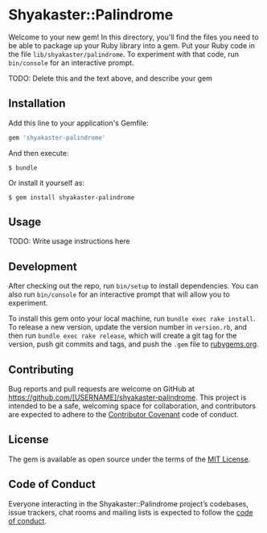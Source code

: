 # Shyakaster::Palindrome

Welcome to your new gem! In this directory, you'll find the files you need to be able to package up your Ruby library into a gem. Put your Ruby code in the file `lib/shyakaster/palindrome`. To experiment with that code, run `bin/console` for an interactive prompt.

TODO: Delete this and the text above, and describe your gem

## Installation

Add this line to your application's Gemfile:

```ruby
gem 'shyakaster-palindrome'
```

And then execute:

    $ bundle

Or install it yourself as:

    $ gem install shyakaster-palindrome

## Usage

TODO: Write usage instructions here

## Development

After checking out the repo, run `bin/setup` to install dependencies. You can also run `bin/console` for an interactive prompt that will allow you to experiment.

To install this gem onto your local machine, run `bundle exec rake install`. To release a new version, update the version number in `version.rb`, and then run `bundle exec rake release`, which will create a git tag for the version, push git commits and tags, and push the `.gem` file to [rubygems.org](https://rubygems.org).

## Contributing

Bug reports and pull requests are welcome on GitHub at https://github.com/[USERNAME]/shyakaster-palindrome. This project is intended to be a safe, welcoming space for collaboration, and contributors are expected to adhere to the [Contributor Covenant](http://contributor-covenant.org) code of conduct.

## License

The gem is available as open source under the terms of the [MIT License](https://opensource.org/licenses/MIT).

## Code of Conduct

Everyone interacting in the Shyakaster::Palindrome project’s codebases, issue trackers, chat rooms and mailing lists is expected to follow the [code of conduct](https://github.com/[USERNAME]/shyakaster-palindrome/blob/master/CODE_OF_CONDUCT.md).
